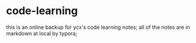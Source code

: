 # code-learning
this is an online backup for ycx's code learning notes;
all of the notes are in markdown at local by typora;
